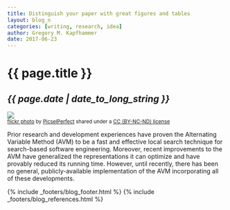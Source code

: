 ```yaml
---
title: Distinguish your paper with great figures and tables
layout: blog_n
categories: [writing, research, idea]
author: Gregory M. Kapfhammer
date: 2017-06-23
---
```


# {{ page.title }}
## <em>{{ page.date | date_to_long_string }}</em>

<a title="Carolina Balloon Festival 2015" href="https://flickr.com/photos/picselperfect/21692718024"><img class="img-responsive-tight" src="https://farm6.static.flickr.com/5744/21692718024_a6afe57a48_z.jpg" /></a><br /><small><a title="Carolina Balloon Festival 2015" href="https://flickr.com/photos/picselperfect/21692718024">flickr photo</a> by <a href="https://flickr.com/people/picselperfect">PicselPerfect</a> shared under a <a href="https://creativecommons.org/licenses/by-nc-nd/2.0/">CC (BY-NC-ND) license</a> </small>

Prior research and development experiences have proven the Alternating Variable Method (AVM) to be a fast and effective
local search technique for search-based software engineering. Moreover, recent improvements to the AVM have generalized
the representations it can optimize and have provably reduced its running time. However, until recently, there has been no
general, publicly-available implementation of the AVM incorporating all of these developments.

{% include _footers/blog_footer.html %}
{% include _footers/blog_references.html %}
